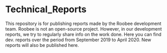 # Technical_Reports
This repository is for publishing reports made by the Roobee development team.
Roobee is not an open-source project. However, in our development reports, we try to regularly share info on the work done. Here you can find dev. reports over the period from September 2019 to April 2020. New reports will also be published here.
